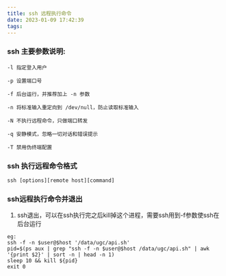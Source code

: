```yaml
---
title: ssh 远程执行命令
date: 2023-01-09 17:42:39
tags:
---
```

### ssh 主要参数说明:
```
-l 指定登入用户

-p 设置端口号

-f 后台运行，并推荐加上 -n 参数

-n 将标准输入重定向到 /dev/null，防止读取标准输入

-N 不执行远程命令，只做端口转发

-q 安静模式，忽略一切对话和错误提示

-T 禁用伪终端配置
```

### ssh 执行远程命令格式
` ssh [options][remote host][command]
`
### ssh远程执行命令并退出
1. ssh退出，可以在ssh执行完之后kill掉这个进程，需要ssh用到-f参数使ssh在后台运行
```
eg:
ssh -f -n $user@$host '/data/ugc/api.sh'
pid=$(ps aux | grep "ssh -f -n $user@$host /data/ugc/api.sh" | awk '{print $2}' | sort -n | head -n 1)
sleep 10 && kill ${pid}
exit 0
```
